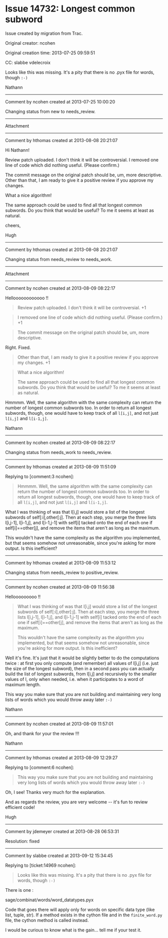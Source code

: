 # Issue 14732: Longest common subword

Issue created by migration from Trac.

Original creator: ncohen

Original creation time: 2013-07-25 09:59:51

CC:  slabbe vdelecroix

Looks like this was missing. It's a pity that there is no .pyx file for words, though `:-)`

Nathann


---

Comment by ncohen created at 2013-07-25 10:00:20

Changing status from new to needs_review.


---

Attachment


---

Comment by hthomas created at 2013-08-08 20:21:07

Hi Nathann!

Review patch uploaded.  I don't think it will be controversial.  I removed one line of code which did nothing useful.  (Please confirm.)

The commit message on the original patch should be, um, more descriptive.  Other than that, I am ready to give it a positive review if you approve my changes.  

What a nice algorithm!

The same approach could be used to find all that longest common subwords.  Do you think that would be useful?  To me it seems at least as natural.  

cheers,

Hugh


---

Comment by hthomas created at 2013-08-08 20:21:07

Changing status from needs_review to needs_work.


---

Attachment


---

Comment by ncohen created at 2013-08-09 08:22:17

Helloooooooooooo !!

> Review patch uploaded.  I don't think it will be controversial.
+1

> I removed one line of code which did nothing useful.  (Please confirm.)
+1 

> The commit message on the original patch should be, um, more descriptive.

Right. Fixed.

> Other than that, I am ready to give it a positive review if you approve my changes.
+1

> What a nice algorithm!
> 
> The same approach could be used to find all that longest common subwords.  Do you think that would be useful?  To me it seems at least as natural.  

Hmmmm. Well,  the same algorithm with the same complexity can return the number of longest common subwords too. In order to return all longest subwords, though, one would have to keep track of all `l[i,j]`, and not just `l[i,j]` and `l[i-1,j]`.

Nathann


---

Comment by ncohen created at 2013-08-09 08:22:17

Changing status from needs_work to needs_review.


---

Comment by hthomas created at 2013-08-09 11:51:09

Replying to [comment:3 ncohen]:
> 
> Hmmmm. Well,  the same algorithm with the same complexity can return the number of longest common subwords too. In order to return all longest subwords, though, one would have to keep track of all `l[i,j]`, and not just `l[i,j]` and `l[i-1,j]`.

What I was thinking of was that l[i,j] would store a list of the longest subwords of self[:i],other[:j].  Then at each step, you merge the three lists l[i,j-1], l[i-1,j], and l[i-1,j-1] with self[i] tacked onto the end of each one if self[i]==other[j], and remove the items that aren't as long as the maximum.  

This wouldn't have the same complexity as the algorithm you implemented, but that seems somehow not unreasonable, since you're asking for more output.  Is this inefficient?


---

Comment by hthomas created at 2013-08-09 11:53:12

Changing status from needs_review to positive_review.


---

Comment by ncohen created at 2013-08-09 11:56:38

Hellooooooooo !!

> What I was thinking of was that l[i,j] would store a list of the longest subwords of self[:i],other[:j].  Then at each step, you merge the three lists l[i,j-1], l[i-1,j], and l[i-1,j-1] with self[i] tacked onto the end of each one if self[i]==other[j], and remove the items that aren't as long as the maximum.  
> 
> This wouldn't have the same complexity as the algorithm you implemented, but that seems somehow not unreasonable, since you're asking for more output.  Is this inefficient?  

Well it's fine. It's just that it would be slightly better to do the computations twice : at first you only compute (and remember) all values of l[i,j] (i.e. just the size of the longest subword), then in a second pass you can actually build the list of longest subwords, from l[i,j] and recursively to the smaller values of l, only when needed, i.e. when it participates to a word of maximum length.

This way you make sure that you are not building and maintaining very long lists of words which you would throw away later `:-)`

Nathann


---

Comment by ncohen created at 2013-08-09 11:57:01

Oh, and thank for your the review !!!

Nathann


---

Comment by hthomas created at 2013-08-09 12:29:27

Replying to [comment:6 ncohen]:
 > This way you make sure that you are not building and maintaining very long lists of words which you would throw away later `:-)`

Oh, I see!  Thanks very much for the explanation.  

And as regards the review, you are very welcome -- it's fun to review efficient code!

Hugh


---

Comment by jdemeyer created at 2013-08-28 06:53:31

Resolution: fixed


---

Comment by slabbe created at 2013-09-12 15:34:45

Replying to [ticket:14969 ncohen]:
> Looks like this was missing. It's a pity that there is no .pyx file for words, though `:-)`

There is one :

sage/combinat/words/word_datatypes.pyx

Code that goes there will apply only for words on specific data type (like list, tuple, str). If a method exists in the cython file and in the `finite_word.py` file, the cython method is called instead.

I would be curious to know what is the gain... tell me if your test it.
